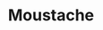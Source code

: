 ---
title: Moustache
crosslinks:
- CanadianForces
- IDontWorkHereLady
- HistoryPorn
- '2015'
- lisp
- chesthairporn
- dataisugly
- wicked_edge
- OldSchoolCool
- malehairadvice
---